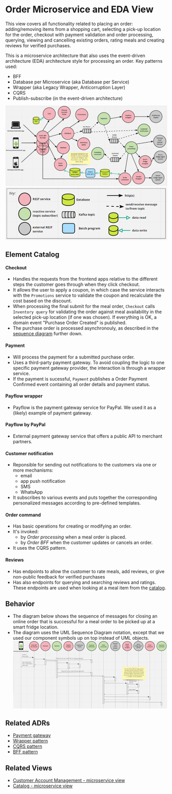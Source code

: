 # Order Microservice and EDA View 
This view covers all functionality related to placing an order: adding/removing items from a shopping cart, selecting
a pick-up location for the order, checkout with payment validation and order processing, querying, viewing and 
cancelling existing orders, rating meals and creating reviews for verified purchases. 

This is a microservice architecture that also uses the event-driven architecture (EDA) architecture style for 
processing an order. Key patterns used:
- BFF
- Database per Microservice (aka Database per Service)
- Wrapper (aka Legacy Wrapper, Anticorruption Layer)
- CQRS
- Publish-subscribe (in the event-driven architecture) 

![Order runtime view](../images/order-microservice-eda-view-primary.png)
![Notation key](../images/notation-key-microservice-views.png)


## Element Catalog 

#### Checkout
- Handles the requests from the frontend apps relative to the different steps the customer goes through when they
click checkout. 
- It allows the user to apply a coupon, in which case the service interacts with the `Promotions` service to validate the
coupon and recalculate the cost based on the discount. 
- When processing the final submit for the meal order, `Checkout` calls `Inventory query` for validating the order against 
  meal availability in the selected pick-up location (if one was chosen). If everything is OK, a domain event "Purchase Order Created" 
  is published. 
- The purchase order is processed asynchronouly, as described in the [sequence diagram](#behavior) further down. 

#### Payment
- Will process the payment for a submitted purchase order. 
- Uses a third-party payment gateway. To avoid coupling the logic to one specific payment gateway provider, the interaction
is through a wrapper service. 
- If the payment is sucessful, `Payment` publishes a Order Payment Confirmed event containing all order details and
payment status.  

#### Payflow wrapper
- Payflow is the payment gateway service for PayPal. We used it as a (likely) example of payment gateway. 

#### Payflow by PayPal
- External payment gateway service that offers a public API to merchant partners. 

#### Customer notification
- Reponsible for sending out notifications to the customers via one or more mechanisms: 
    - email
    - app push notification
    - SMS  
    - WhatsApp
- It subscribes to various events and puts together the corresponding personalized messages according to pre-defined templates.  

#### Order command
- Has basic operations for creating or modifying an order.
- It's invoked:
    - by *Order processing* when a meal order is placed.  
    - by *Order BFF* when the customer updates or cancels an order.   
- It uses the CQRS pattern. 

#### Reviews
- Has endpoints to allow the customer to rate meals, add reviews, or give non-public feedback for verified purchases
- Has also endpoints for querying and searching reviews and ratings. These endpoints are used when looking at a meal item 
from the [catalog](catalog-microservice-view.md).  


## Behavior
* The diagram below shows the sequence of messages for closing an online order that is successful for a meal order to
be picked up at a smart fridge location. 
* The diagram uses the UML Sequence Diagram notation, except that we used our component symbols up on top instead of
UML objects.   
![Order Sequence Diagram](../images/order-microservice-eda-view-sd.png)

 
## Related ADRs 
- [Payment gateway](../ADRs/ADR002-payment-gateway.md)
- [Wrapper pattern](../ADRs/ADR004-wrapper-pattern.md)
- [CQRS pattern](../ADRs/ADR005-cqrs-pattern.md)
- [BFF pattern](../ADRs/ADR003-bff-pattern.md)

## Related Views
- [Customer Account Management - microservice view](user-account-mgmt-microservice-view.md)
- [Catalog - microservice view](catalog-microservice-view.md)
